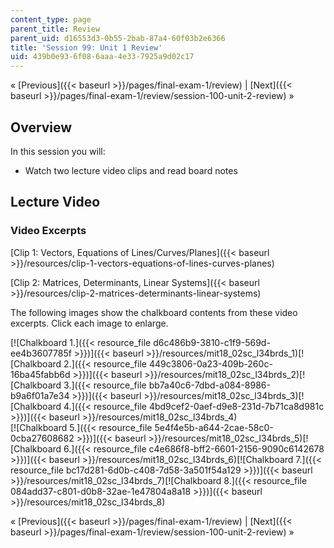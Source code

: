 ```yaml
---
content_type: page
parent_title: Review
parent_uid: d16553d3-0b55-2bab-87a4-60f03b2e6366
title: 'Session 99: Unit 1 Review'
uid: 439b0e93-6f08-6aaa-4e33-7925a9d02c17
---
```


« [Previous]({{< baseurl >}}/pages/final-exam-1/review) | [Next]({{< baseurl >}}/pages/final-exam-1/review/session-100-unit-2-review) »

Overview
--------

In this session you will:

*   Watch two lecture video clips and read board notes

Lecture Video
-------------

### Video Excerpts

[Clip 1: Vectors, Equations of Lines/Curves/Planes]({{< baseurl >}}/resources/clip-1-vectors-equations-of-lines-curves-planes)

[Clip 2: Matrices, Determinants, Linear Systems]({{< baseurl >}}/resources/clip-2-matrices-determinants-linear-systems)

The following images show the chalkboard contents from these video excerpts. Click each image to enlarge.

[![Chalkboard 1.]({{< resource_file d6c486b9-3810-c1f9-569d-ee4b3607785f >}})]({{< baseurl >}}/resources/mit18_02sc_l34brds_1)[![Chalkboard 2.]({{< resource_file 449c3806-0a23-409b-260c-16ba45fabb6d >}})]({{< baseurl >}}/resources/mit18_02sc_l34brds_2)[![Chalkboard 3.]({{< resource_file bb7a40c6-7dbd-a084-8986-b9a6f01a7e34 >}})]({{< baseurl >}}/resources/mit18_02sc_l34brds_3)[![Chalkboard 4.]({{< resource_file 4bd9cef2-0aef-d9e8-231d-7b71ca8d981c >}})]({{< baseurl >}}/resources/mit18_02sc_l34brds_4)  
[![Chalkboard 5.]({{< resource_file 5e4f4e5b-a644-2cae-58c0-0cba27608682 >}})]({{< baseurl >}}/resources/mit18_02sc_l34brds_5)[![Chalkboard 6.]({{< resource_file c4e686f8-bff2-6601-2156-9090c6142678 >}})]({{< baseurl >}}/resources/mit18_02sc_l34brds_6)[![Chalkboard 7.]({{< resource_file bc17d281-6d0b-c408-7d58-3a501f54a129 >}})]({{< baseurl >}}/resources/mit18_02sc_l34brds_7)[![Chalkboard 8.]({{< resource_file 084add37-c801-d0b8-32ae-1e47804a8a18 >}})]({{< baseurl >}}/resources/mit18_02sc_l34brds_8)

« [Previous]({{< baseurl >}}/pages/final-exam-1/review) | [Next]({{< baseurl >}}/pages/final-exam-1/review/session-100-unit-2-review) »